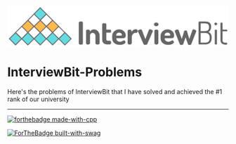 <img src = "download.png">

# InterviewBit-Problems
Here's the problems of InterviewBit that I have solved and achieved the #1 rank of our university

******************************************


[![forthebadge made-with-cpp](http://ForTheBadge.com/images/badges/made-with-c.svg)](https://www.python.org/)

[![ForTheBadge built-with-swag](http://ForTheBadge.com/images/badges/built-with-swag.svg)](https://GitHub.com/Naereen/)
